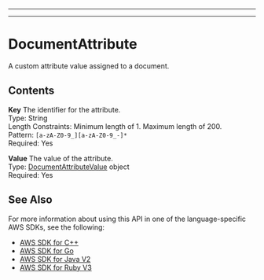 --------

--------

# DocumentAttribute<a name="API_DocumentAttribute"></a>

A custom attribute value assigned to a document\. 

## Contents<a name="API_DocumentAttribute_Contents"></a>

 **Key**   <a name="Kendra-Type-DocumentAttribute-Key"></a>
The identifier for the attribute\.  
Type: String  
Length Constraints: Minimum length of 1\. Maximum length of 200\.  
Pattern: `[a-zA-Z0-9_][a-zA-Z0-9_-]*`   
Required: Yes

 **Value**   <a name="Kendra-Type-DocumentAttribute-Value"></a>
The value of the attribute\.  
Type: [DocumentAttributeValue](API_DocumentAttributeValue.md) object  
Required: Yes

## See Also<a name="API_DocumentAttribute_SeeAlso"></a>

For more information about using this API in one of the language\-specific AWS SDKs, see the following:
+  [AWS SDK for C\+\+](https://docs.aws.amazon.com/goto/SdkForCpp/kendra-2019-02-03/DocumentAttribute) 
+  [AWS SDK for Go](https://docs.aws.amazon.com/goto/SdkForGoV1/kendra-2019-02-03/DocumentAttribute) 
+  [AWS SDK for Java V2](https://docs.aws.amazon.com/goto/SdkForJavaV2/kendra-2019-02-03/DocumentAttribute) 
+  [AWS SDK for Ruby V3](https://docs.aws.amazon.com/goto/SdkForRubyV3/kendra-2019-02-03/DocumentAttribute) 